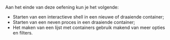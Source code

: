 Aan het einde van deze oefening kun je het volgende:

* Starten van een interactieve shell in een nieuwe of draaiende container;
* Starten van een neven proces in een draaiende container;
* Het maken van een lijst met containers gebruik makend van meer opties en filters.
